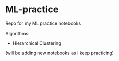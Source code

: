 # ML-practice
Repo for my ML practice notebooks

Algorithms:
- Hierarchical Clustering

(will be adding new notebooks as I keep practicing)
